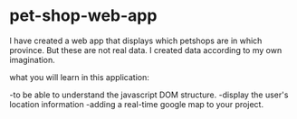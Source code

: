 # pet-shop-web-app
I have created a web app that displays which petshops are in which province. But these are not real data. I created data according to my own imagination.


what you will learn in this application:

-to be able to understand the javascript DOM structure.
-display the user's location information
-adding a real-time google map to your project.
